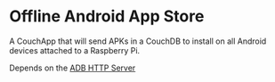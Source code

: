 # Offline Android App Store
A CouchApp that will send APKs in a CouchDB to install on all Android devices attached to a Raspberry Pi.

Depends on the [ADB HTTP Server](https://github.com/open-learning-exchange/ADB-HTTP-API)
